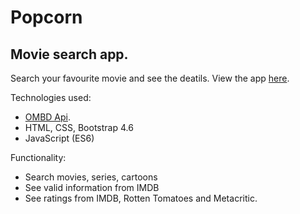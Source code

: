 # Popcorn

## Movie search app.

Search your favourite movie and see the deatils.
View the app [here](https://shofiq0023.github.io/popcorn/).

Technologies used:
- [OMBD Api](https://www.omdbapi.com/).
- HTML, CSS, Bootstrap 4.6
- JavaScript (ES6)

Functionality:
- Search movies, series, cartoons
- See valid information from IMDB
- See ratings from IMDB, Rotten Tomatoes and Metacritic.
